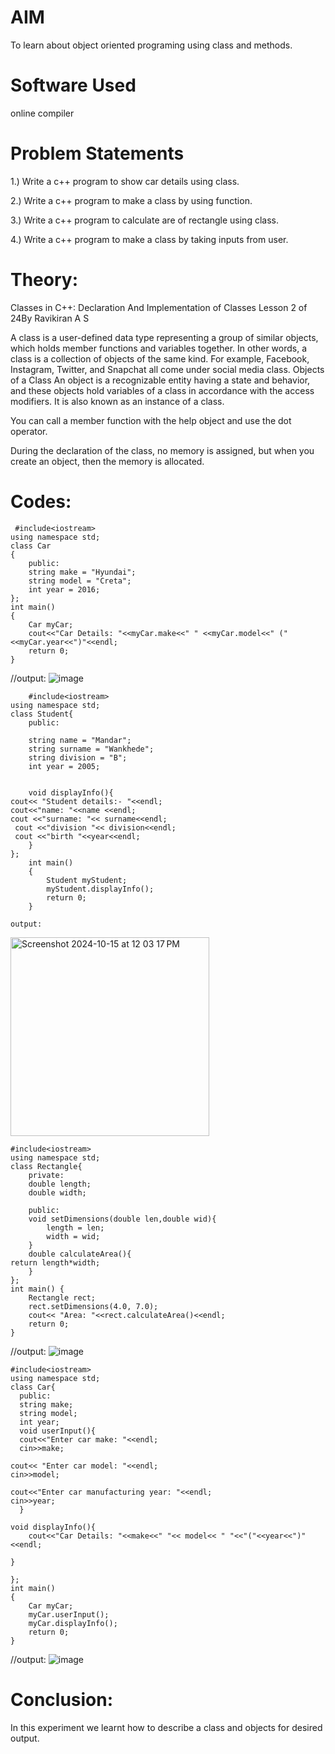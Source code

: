 # AIM
To learn about object oriented programing using class and methods.

# Software Used
online compiler

# Problem Statements
1.) Write a c++ program to show car details using class.

2.) Write a c++ program to make a class by using function.

3.) Write a c++ program to calculate are of rectangle using class.

4.) Write a c++ program to make a class by taking inputs from user.

# Theory:
Classes in C++: Declaration And Implementation of Classes
Lesson 2 of 24By Ravikiran A S

 
A class is a user-defined data type representing a group of similar objects, which holds member functions and variables together.
In other words, a class is a collection of objects of the same kind. For example, Facebook, Instagram, Twitter, and Snapchat all come under social media class.
Objects of a Class
An object is a recognizable entity having a state and behavior, and these objects hold variables of a class in accordance with the access modifiers.
It is also known as an instance of a class. 

You can call a member function with the help object and use the dot operator.

During the declaration of the class, no memory is assigned, but when you create an object, then the memory is allocated.

# Codes:
~~~//CAR DETAILS 1st :
 #include<iostream>
using namespace std;
class Car
{
    public:
    string make = "Hyundai";
    string model = "Creta";
    int year = 2016;
};
int main()
{
    Car myCar;
    cout<<"Car Details: "<<myCar.make<<" " <<myCar.model<<" ("<<myCar.year<<")"<<endl;
    return 0;
}
~~~


 //output:
 ![image](https://github.com/user-attachments/assets/1400b420-4c91-49e1-b754-cbb296d86007)


~~~//CLASS BY FUNCTION ex of student:
    #include<iostream>
using namespace std;
class Student{
    public:

    string name = "Mandar";
    string surname = "Wankhede";
    string division = "B";
    int year = 2005;
    

    void displayInfo(){
cout<< "Student details:- "<<endl;
cout<<"name: "<<name <<endl; 
cout <<"surname: "<< surname<<endl;
 cout <<"division "<< division<<endl;
 cout <<"birth "<<year<<endl;
    }
};
    int main()
    {
        Student myStudent;
        myStudent.displayInfo();
        return 0;
    }
~~~

    output:
    
<img width="318" alt="Screenshot 2024-10-15 at 12 03 17 PM" src="https://github.com/user-attachments/assets/a94e24c5-6728-46d9-ba75-81f14b6ca0f1">




~~~//AREA OF RECTANGLE
#include<iostream>
using namespace std;
class Rectangle{
    private:
    double length;
    double width;

    public:
    void setDimensions(double len,double wid){
        length = len;
        width = wid;
    }
    double calculateArea(){
return length*width;
    }
};
int main() {
    Rectangle rect;
    rect.setDimensions(4.0, 7.0);
    cout<< "Area: "<<rect.calculateArea()<<endl;
    return 0;
}
~~~
//output:
![image](https://github.com/user-attachments/assets/40dbeb7b-f2f2-4bc1-9404-adfc038387e2)

 

~~~//USER CLASS
#include<iostream>
using namespace std;
class Car{
  public:
  string make;
  string model;
  int year;
  void userInput(){
  cout<<"Enter car make: "<<endl;
  cin>>make;

cout<< "Enter car model: "<<endl;
cin>>model;

cout<<"Enter car manufacturing year: "<<endl;
cin>>year;
  }
  
void displayInfo(){
    cout<<"Car Details: "<<make<<" "<< model<< " "<<"("<<year<<")"<<endl;

}

};
int main()
{
    Car myCar;
    myCar.userInput();
    myCar.displayInfo();
    return 0;
}
~~~
//output:
 ![image](https://github.com/user-attachments/assets/5e8dfb31-0860-47a4-a86a-5ea24f9cf2e3)

 # Conclusion:
 In this experiment we learnt how to describe a class and objects for desired output. 

